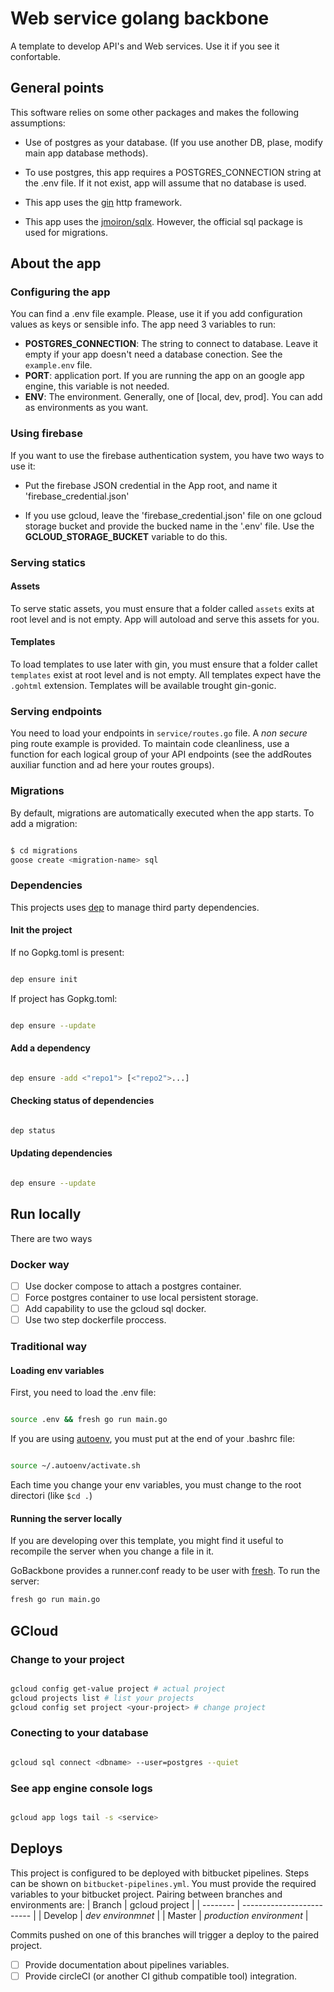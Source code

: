 # Web service golang backbone

A template to develop API's and Web services. Use it if you see it confortable.

## General points

This software relies on some other packages and makes the following assumptions:

- Use of postgres as your database. (If you use another DB, plase, modify main app database methods).

- To use postgres, this app requires a POSTGRES_CONNECTION string at the .env file. If it not exist, app will assume that no database is used.

- This app uses the [gin](https://github.com/gin-gonic/gin) http framework.

- This app uses the [jmoiron/sqlx](https://github.com/jmoiron/sqlx). However, the official sql package is used for migrations.

## About the app

### Configuring the app

You can find a .env file example. Please, use it if you add configuration values as keys or sensible info.
The app need 3 variables to run:

- __POSTGRES_CONNECTION__: The string to connect to database. Leave it empty if your app doesn't need a database conection. See the `example.env` file.
- __PORT__: application port. If you are running the app on an google app engine, this variable is not needed.
- __ENV__: The environment. Generally, one of [local, dev, prod]. You can add as environments as you want.

### Using firebase

If you want to use the firebase authentication system, you have two ways to use it:

- Put the firebase JSON credential in the App root, and name it 'firebase_credential.json'

- If you use gcloud, leave the 'firebase_credential.json' file on one gcloud storage bucket and provide the bucked name in the '.env' file. Use the __GCLOUD_STORAGE_BUCKET__ variable to do this.

### Serving statics

#### Assets

To serve static assets, you must ensure that a folder called `assets` exits at root level and is not empty.
App will autoload and serve this assets for you.

#### Templates

To load templates to use later with gin, you must ensure that a folder callet `templates` exist at root level
and is not empty. All templates expect have the `.gohtml` extension.
Templates will be available trought gin-gonic.

### Serving endpoints

You need to load your endpoints in `service/routes.go` file.
A _non secure_ ping route example is provided. To maintain code cleanliness, use a function for each logical
group of your API endpoints (see the addRoutes auxiliar function and ad here your routes groups).

### Migrations

By default, migrations are automatically executed when the app starts.
To add a migration:

```bash

$ cd migrations
goose create <migration-name> sql

```

### Dependencies

This projects uses [dep](https://github.com/golang/dep) to manage third party dependencies.

#### Init the project

If no Gopkg.toml is present:

```bash

dep ensure init

```

If project has Gopkg.toml:

```bash

dep ensure --update

```

#### Add a dependency

```bash

dep ensure -add <"repo1"> [<"repo2">...]

```

#### Checking status of dependencies

```bash

dep status

```

#### Updating dependencies

```bash

dep ensure --update

```

## Run locally

There are two ways

### Docker way

- [ ] Use docker compose to attach a postgres container.
- [ ] Force postgres container to use local persistent storage.
- [ ] Add capability to use the gcloud sql docker.
- [ ] Use two step dockerfile proccess.

### Traditional way

#### Loading env variables

First, you need to load the .env file:

```bash

source .env && fresh go run main.go

```

If you are using [autoenv](https://github.com/kennethreitz/autoenv), you must put at the end of your .bashrc file:

```bash

source ~/.autoenv/activate.sh

```

Each time you change your env variables, you must change to the root directori (like ```$cd .```)

#### Running the server locally

If you are developing over this template, you might find it useful to recompile the server when you change a file in it.

GoBackbone provides a runner.conf ready to be user with [fresh](https://github.com/gravityblast/fresh). To run the server:

```bash
fresh go run main.go
```

## GCloud

### Change to your project

```bash

gcloud config get-value project # actual project
gcloud projects list # list your projects
gcloud config set project <your-project> # change project

```

### Conecting to your database

```bash

gcloud sql connect <dbname> --user=postgres --quiet

```

### See app engine console logs

```bash

gcloud app logs tail -s <service>

```

## Deploys

This project is configured to be deployed with bitbucket pipelines. Steps can be shown on `bitbucket-pipelines.yml`.
You must provide the required variables to your bitbucket project.
Pairing between branches and environments are:
| Branch   |       gcloud project      |
| -------- | ------------------------- |
| Develop  | _dev environmnet_         |
| Master   | _production environment_  |

Commits pushed on one of this branches will trigger a deploy to the paired project.

- [ ] Provide documentation about pipelines variables.
- [ ] Provide circleCI (or another CI github compatible tool) integration.